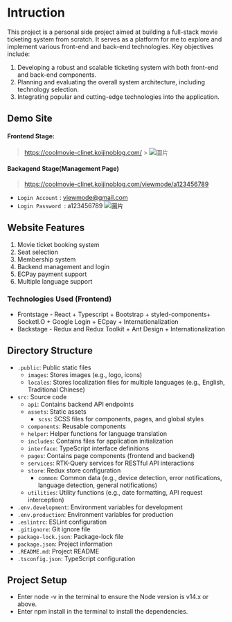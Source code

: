 # Intruction

This project is a personal side project aimed at building a full-stack movie ticketing system from scratch. It serves as a platform for me to explore and implement various front-end and back-end technologies. Key objectives include:

1. Developing a robust and scalable ticketing system with both front-end and back-end components.
2. Planning and evaluating the overall system architecture, including technology selection.
3. Integrating popular and cutting-edge technologies into the application.

## Demo Site

#### Frontend Stage:

> https://coolmovie-clinet.koijinoblog.com/ > ![圖片](https://github.com/user-attachments/assets/e7e1d209-4fac-4e8b-bed7-80a3f8fdcb7c)

#### Backagend Stage(Management Page)

> https://coolmovie-clinet.koijinoblog.com/viewmode/a123456789

- `Login Account` : viewmode@gmail.com
- `Login Password `: a123456789
  ![圖片](https://github.com/user-attachments/assets/205f462d-727f-4f74-80c4-27fbd931e4bc)

## Website Features

1. Movie ticket booking system
2. Seat selection
3. Membership system
4. Backend management and login
5. ECPay payment support
6. Multiple language support

### Technologies Used (Frontend)

- Frontstage - React + Typescript + Bootstrap + styled-components+ SocketI.O + Google Login + ECpay + Internationalization
- Backstage - Redux and Redux Toolkit + Ant Design + Internationalization

## Directory Structure

- `.public`: Public static files
  - `images`: Stores images (e.g., logo, icons)
  - `locales`: Stores localization files for multiple languages (e.g., English, Traditional Chinese)
- `src`: Source code
  - `api`: Contains backend API endpoints
  - `assets`: Static assets
    - `scss`: SCSS files for components, pages, and global styles
  - `components`: Reusable components
  - `helper`: Helper functions for language translation
  - `includes`: Contains files for application initialization
  - `interface`: TypeScript interface definitions
  - `pages`: Contains page components (frontend and backend)
  - `services`: RTK-Query services for RESTful API interactions
  - `store`: Redux store configuration
    - `common`: Common data (e.g., device detection, error notifications, language detection, general notifications)
  - `utilities`: Utility functions (e.g., date formatting, API request interception)
- `.env.development`: Environment variables for development
- `.env.production`: Environment variables for production
- `.eslintrc`: ESLint configuration
- `.gitignore`: Git ignore file
- `package-lock.json`: Package-lock file
- `package.json`: Project information
- `.README.md`: Project README
- `.tsconfig.json`: TypeScript configuration

## Project Setup

- Enter node -v in the terminal to ensure the Node version is v14.x or above.
- Enter npm install in the terminal to install the dependencies.
